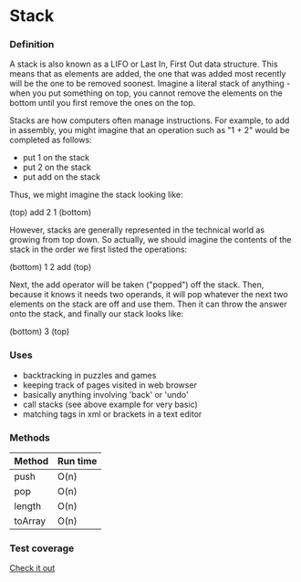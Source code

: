 # Stack


### Definition

A stack is also known as a LIFO or Last In, First Out data structure. This means that as elements are added, the one that was added most recently will be the one to be removed soonest. Imagine a literal stack of anything - when you put something on top, you cannot remove the elements on the bottom until you first remove the ones on the top.

Stacks are how computers often manage instructions. For example, to add in assembly, you might imagine that an operation such as "1 + 2" would be completed as follows:

- put 1 on the stack
- put 2 on the stack
- put add on the stack

Thus, we might imagine the stack looking like:

(top)
add
2
1
(bottom)

However, stacks are generally represented in the technical world as growing from top down. So actually, we should imagine the contents of the stack in the order we first listed the operations:

(bottom)
1
2
add
(top)

Next, the add operator will be taken ("popped") off the stack. Then, because it knows it needs two operands, it will pop whatever the next two elements on the stack are off and use them. Then it can throw the answer onto the stack, and finally our stack looks like:

(bottom)
3
(top)

### Uses

- backtracking in puzzles and games
- keeping track of pages visited in web browser
- basically anything involving 'back' or 'undo'
- call stacks (see above example for very basic)
- matching tags in xml or brackets in a text editor

### Methods

Method      | Run time
---         | ---
push        | O(n)
pop         | O(n)
length      | O(n)
toArray     | O(n)

### Test coverage

[Check it out](https://heatherbooker.github.io/dataStructures/coverage/stack/index.html)

